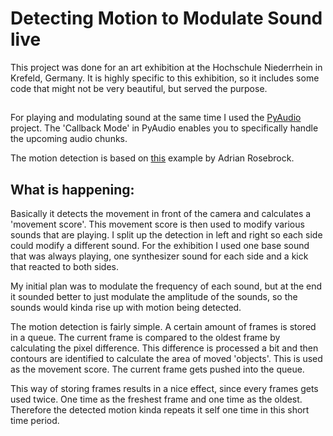 # Detecting Motion to Modulate Sound live

This project was done for an art exhibition at the Hochschule Niederrhein in 
Krefeld, Germany.
It is highly specific to this exhibition, so it includes some code that might
not be very beautiful, but served the purpose.

##
For playing and modulating sound at the same time I used the 
[PyAudio](https://people.csail.mit.edu/hubert/pyaudio/docs/ "PyAudio Doc") 
project. The 'Callback Mode' in PyAudio enables you to specifically handle the 
upcoming audio chunks. 

The motion detection is based on [this](https://www.pyimagesearch.com/2015/05/25/basic-motion-detection-and-tracking-with-python-and-opencv/) 
example by Adrian Rosebrock.
 
## What is happening:
Basically it detects the movement in front of the camera and calculates a 
'movement score'. This movement score is then used to modify various sounds
that are playing. I split up the detection in left and right so each side could 
modify a different sound. For the exhibition I used one base sound that was 
always playing, one synthesizer sound for each side and a kick that reacted to 
both sides.

My initial plan was to modulate the frequency of each sound, but at the end it 
sounded better to just modulate the amplitude of the sounds, so the sounds 
would kinda rise up with motion being detected.

The motion detection is fairly simple. A certain amount of frames is stored in
a queue. The current frame is compared to the oldest frame by calculating the 
pixel difference. This difference is processed a bit and then contours are 
identified to calculate the area of moved 'objects'. This is used as the 
movement score. The current frame gets pushed into the queue. 

This way of storing frames results in a nice effect, since every frames gets
used twice. One time as the freshest frame and one time as the oldest. 
Therefore the detected motion kinda repeats it self one time in this short time
period.

